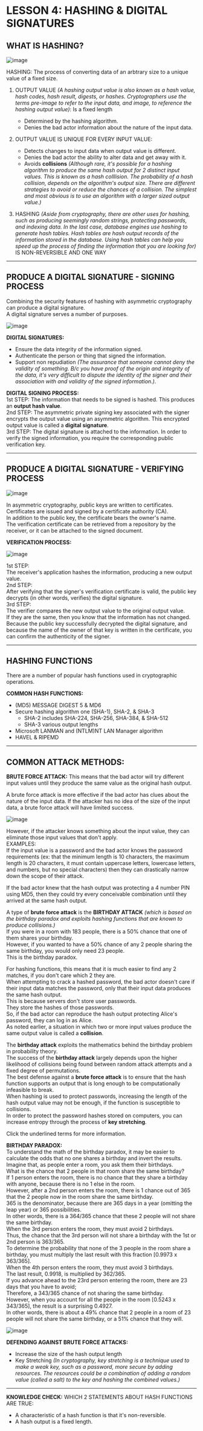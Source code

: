 # LESSON 4: HASHING & DIGITAL SIGNATURES #

## WHAT IS HASHING? ##

![image](https://github.com/user-attachments/assets/5671e912-0506-41d4-802f-9d54de6222f9)

HASHING: The process of converting data of an arbtrary size to a unique value of a fixed size.  
  
1. OUTPUT VALUE *(A hashing output value is also known as a hash value, hash codes, hash result, digests, or hashes. Cryptographers use the terms pre-image to refer to the input data, and image, to reference the hashing output value)*: Is a fixed length  
   - Determined by the hashing algorithm.  
   - Denies the bad actor information about the nature of the input data.  
  
2. OUTPUT VALUE IS UNIQUE FOR EVERY INPUT VALUE:  
   - Detects changes to input data when output value is different.  
   - Denies the bad actor the ability to alter data and get away with it.  
   - Avoids **collisions** *(Although rare, it's possible for a hashing algorithm to produce the same hash output for 2 distinct input values. This is known as a hash colllision. The probability of a hash collision, depends on the algorithm's output size. There are different strategies to avoid or reduce the chances of a collision. The simplest and most obvious is to use an algorithm with a larger sized output value.)*

3. HASHING *(Aside from cryptography, there are other uses for hashing, such as producing seemingly random strings, protecting passwords, and indexing data. In the last case, database engines use hashing to generate hash tables. Hash tables are hash output records of the information stored in the database. Using hash tables can help you speed up the process of finding the information that you are looking for)* IS NON-REVERSIBLE AND ONE WAY

---

## PRODUCE A DIGITAL SIGNATURE - SIGNING PROCESS ##
  
Combining the security features of hashing with asymmetric cryptography can produce a digital signature.  
A digital signature serves a number of purposes.   

![image](https://github.com/user-attachments/assets/179716c6-7e44-4c65-9c0c-33133cb8ba9b)
  
**DIGITAL SIGNATURES:**  
- Ensure the data integrity of the information signed.  
- Authenticate the person or thing that signed the information.  
- Support non repudiation *(The assurance that someone cannot deny the validity of something. B/c you have proof of the origin and integrity of the data, it's very difficult to dispute the identity of the signer and their association with and validity of the signed information.)*.   
  
**DIGITAL SIGNING PROCESS:**  
1st STEP: The information that needs to be signed is hashed. This produces an **output hash value**.  
2nd STEP: The asymmetric private signing key associated with the signer encrypts the output value using an asymmetric algorithm. This encrypted output value is called a **digital signature**.  
3rd STEP: The digital signature is attached to the information. In order to verify the signed information, you require the corresponding public verification key.  

---

## PRODUCE A DIGITAL SIGNATURE - VERIFYING PROCESS ##  

![image](https://github.com/user-attachments/assets/daa10d1d-fbec-4eed-9b53-2cb81296cf17)
  
In asymmetric cryptography, public keys are written to certificates.  
Certificates are issued and signed by a certificate authority (CA).  
In addition to the public key, the certificate bears the owner's name.  
The verification certificate can be retrieved from a repository by the receiver, or it can be attached to the signed document.  

**VERIFICATION PROCESS:**  

![image](https://github.com/user-attachments/assets/28bd577a-c627-4c1d-bab0-35e1055e28ba)

1st STEP:  
The receiver's application hashes the information, producing a new output value.  
2nd STEP:  
After verifying that the signer's verification certificate is valid, the public key decrypts (in other
words, verifies) the digital signature.  
3rd STEP:  
The verifier compares the new output value to the original output value.  
If they are the same, then you know that the information has not changed.  
Because the public key successfully decrypted the digital signature, and because the name of the owner of that key is written in the certificate, you can confirm the authenticity of the signer.  

---

## HASHING FUNCTIONS ##

There are a number of popular hash functions used in cryptographic operations.  

**COMMON HASH FUNCTIONS:**  
- (MD5) MESSAGE DIGEST 5 & MD6
- Secure hashing algorithm one (SHA-1), SHA-2, & SHA-3
    - SHA-2 includes SHA-224, SHA-256, SHA-384, & SHA-512
    - SHA-3 various output lengths
- Microsoft LANMAN and (NTLM)NT LAN Manager algorithm
- HAVEL & RIPEMD

---

## COMMON ATTACK METHODS: ##

**BRUTE FORCE ATTACK:** This means that the bad actor will try different input values until they produce the same value as the original hash output. 
  
  
A brute force attack is more effective if the bad actor has clues about the nature of the input data. 
If the attacker has no idea of the size of the input data, a brute force attack will have limited success.

![image](https://github.com/user-attachments/assets/6808e721-c03e-4ca9-b11e-40928de9fa6d)

However, if the attacker knows something about the input value, they can eliminate those input values that don't apply.  
EXAMPLES:  
If the input value is a password and the bad actor knows the password requirements (ex: that the minimum length is 10 characters, the maximum length is 20 characters, it must contain uppercase letters, lowercase letters, and numbers, but no special characters) then they can drastically narrow down the scope of their attack.  
  
If the bad actor knew that the hash output was protecting a 4 number PIN using MD5, then they could try every conceivable combination until they arrived at the same hash output.   
   
A type of **brute force attack** is the **BIRTHDAY ATTACK** *(which is based on the birthday paradox and exploits hashing functions that are known to produce collisions.)*   
If you were in a room with 183 people, there is a 50% chance that one of them shares your birthday.  
However, if you wanted to have a 50% chance of any 2 people sharing the same birthday, you would only need 23 people.  
This is the birthday paradox.   
    
For hashing functions, this means that it is much easier to find any 2 matches, if you don't care which 2 they
are.  
When attempting to crack a hashed password, the bad actor doesn't care if their input data matches the password,
only that their input data produces the same hash output.  
This is because servers don't store user passwords.   
They store the hashes of those passwords.  
So, if the bad actor can reproduce the hash output protecting Alice's password, they can log in as Alice.  
As noted earlier, a situation in which two or more input values produce the same output value is called a **collision**.  


The **birthday attack** exploits the mathematics behind the birthday problem in probability theory.   
The success of the **birthday attack** largely depends upon the higher likelihood of collisions being found between random attack attempts and a fixed degree of permutations.  
The best defense against a **brute force attack** is to ensure that the hash function supports an output that is long
enough to be computationally infeasible to break.  
When hashing is used to protect passwords, increasing the length of the hash output value may not be enough, if
the function is susceptible to collisions.  
In order to protect the password hashes stored on computers, you can increase entropy through the process of
**key stretching**.  


Click the underlined terms for more information.

**BIRTHDAY PARADOX:**  
To understand the math of the birthday paradox, it may be easier to calculate the odds that no one shares a
birthday and invert the results.  
Imagine that, as people enter a room, you ask them their birthdays.   
What is the chance that 2 people in that room share the same birthday?  
If 1 person enters the room, there is no chance that they share a birthday with anyone, because there is no 1
else in the room.   
However, after a 2nd person enters the room, there is 1 chance out of 365 that the 2 people now in the room share the same birthday.   
365 is the denominator, because there are 365 days in a year (omitting the leap year) or 365 possibilities.  
In other words, there is a 364/365 chance that these 2 people will not share the same birthday.  
When the 3rd person enters the room, they must avoid 2 birthdays.  
Thus, the chance that the 3rd person will not share a birthday with the 1st or 2nd person is 363/365.  
To determine the probability that none of the 3 people in the room share a birthday, you must multiply the last result with this fraction [0.9973 x 363/365].  
When the 4th person enters the room, they must avoid 3 birthdays.  
The last result, 0.9918, is multiplied by 362/365.  
If you advance ahead to the 23rd person entering the room, there are 23 days that you have to avoid;  
Therefore, a 343/365 chance of not sharing the same birthday.  
However, when you account for all the people in the room [0.5243 x 343/365], the result is a surprising 0.4927.  
In other words, there is about a 49% chance that 2 people in a room of 23 people will not share the same birthday, or a 51% chance that they will.  

![image](https://github.com/user-attachments/assets/c18ff402-f833-439b-999f-1c2c6e036b88)

**DEFENDING AGAINST BRUTE FORCE ATTACKS:**
- Increase the size of the hash output length
- Key Stretching *(In cryptography, key stretching is a technique used to make a weak key, such as a password, more secure by adding resources. The resources could be a combination of adding a random value (called a salt) to the key and hashing the combined values.)*

---

**KNOWLEDGE CHECK:**
WHICH 2 STATEMENTS ABOUT HASH FUNCTIONS ARE TRUE:
- A characteristic of a hash function is that it's non-reversible.
- A hash output is a fixed length. 
